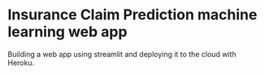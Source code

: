# Insurance Claim Prediction machine learning web app
Building a web app using streamlit and deploying it to the cloud with Heroku.

